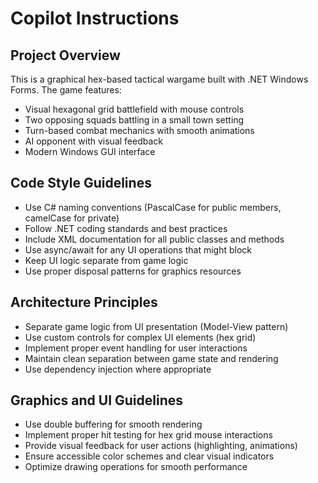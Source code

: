 # Copilot Instructions

<!-- Use this file to provide workspace-specific custom instructions to Copilot. For more details, visit https://code.visualstudio.com/docs/copilot/copilot-customization#_use-a-githubcopilotinstructionsmd-file -->

## Project Overview
This is a graphical hex-based tactical wargame built with .NET Windows Forms. The game features:
- Visual hexagonal grid battlefield with mouse controls
- Two opposing squads battling in a small town setting
- Turn-based combat mechanics with smooth animations
- AI opponent with visual feedback
- Modern Windows GUI interface

## Code Style Guidelines
- Use C# naming conventions (PascalCase for public members, camelCase for private)
- Follow .NET coding standards and best practices
- Include XML documentation for all public classes and methods
- Use async/await for any UI operations that might block
- Keep UI logic separate from game logic
- Use proper disposal patterns for graphics resources

## Architecture Principles
- Separate game logic from UI presentation (Model-View pattern)
- Use custom controls for complex UI elements (hex grid)
- Implement proper event handling for user interactions
- Maintain clean separation between game state and rendering
- Use dependency injection where appropriate

## Graphics and UI Guidelines
- Use double buffering for smooth rendering
- Implement proper hit testing for hex grid mouse interactions
- Provide visual feedback for user actions (highlighting, animations)
- Ensure accessible color schemes and clear visual indicators
- Optimize drawing operations for smooth performance
